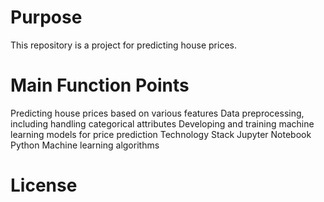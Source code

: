 # Purpose
This repository is a project for predicting house prices. 

# Main Function Points
Predicting house prices based on various features
Data preprocessing, including handling categorical attributes
Developing and training machine learning models for price prediction
Technology Stack
Jupyter Notebook
Python
Machine learning algorithms

# License
